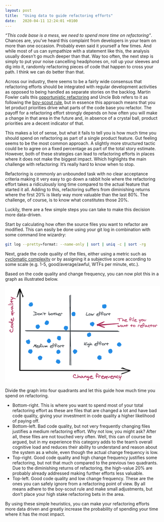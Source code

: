 ```yaml
---
layout: post
title:  "Using data to guide refactoring efforts"
date:   2020-04-11 12:24:01 +0100
---
```


_“This code base is a mess, we need to spend more time on refactoring”_. Chances are, you’ve heard this complaint from developers in your team on more than one occasion. Probably even said it yourself a few times. And while most of us can sympathize with a statement like this, the analysis usually doesn’t go much deeper than that. Way too often, the next step is simply to put your noise cancelling headphones on, roll up your sleeves and dig into it, randomly refactoring pieces of code that happen to cross your path. I think we can do better than that.

Across our industry, there seems to be a fairly wide consensus that refactoring efforts should be integrated with regular development activities as opposed to being handled as separate stories on the backlog. Martin Fowler calls this [opportunistic refactoring](https://martinfowler.com/bliki/OpportunisticRefactoring.html) and Uncle Bob refers to it as following the [boy-scout rule](https://www.oreilly.com/library/view/97-things-every/9780596809515/ch08.html), but in essence this approach means that you let product priorities drive what parts of the code base you refactor. The payoff for a refactoring effort strongly depends on how often you will make a change in that area in the future and, in absence of a crystal ball, product priorities are a decent indicator of that.

This makes a lot of sense, but what it fails to tell you is how much time you should spend on refactoring as part of a single product feature. Gut feeling seems to be the most common approach. A slightly more structured tactic could be to agree on a fixed percentage as part of the total story estimate. However, both of these strategies can lead to refactoring efforts in places where it does not make the biggest impact. Which highlights the main challenge with refactoring: It’s really hard to know when to stop.

Refactoring is commonly an unbounded task with no clear acceptance criteria making it very easy to go down a rabbit hole where the refactoring effort takes a ridiculously long time compared to the actual feature that started it all. Adding to this, refactoring suffers from diminishing returns where the first 20% is likely way more valuable than the last 80%. The challenge, of course, is to know what constitutes those 20%.  

Luckily, there are a few simple steps you can take to make this decision more data-driven.

Start by calculating how often the source files you want to refactor are modified. This can easily be done using your git log in combination with some command line wizardry:

```bash
git log --pretty=format: --name-only | sort | uniq -c | sort -rg
```

Next, grade the code quality of the files, either using a metric such as [cyclomatic complexity](https://en.wikipedia.org/wiki/Cyclomatic_complexity) or by assigning it a subjective score according to some scale (e.g. 1-5, good/average/awful, WTFs per minute, etc.).

Based on the code quality and change frequency, you can now plot this in a graph as illustrated below.

![Technical debt quadrant](/assets/refactoring-2020-04-11.png)

Divide the graph into four quadrants and let this guide how much time you spend on refactoring.

* Bottom-right. This is where you want to spend most of your total refactoring effort as these are files that are changed a lot and have bad code quality, giving your investment in code quality a higher likelihood of paying off.
* Bottom-left. Bad code quality, but not very frequently changing files justifies a medium refactoring effort. Why not low, you might ask? After all, these files are not touched very often. Well, this can of course be argued, but in my experience this category adds to the team’s overall cognitive load and reduces their ability to understand and reason about the system as a whole, even though the actual change frequency is low.
* Top-right. Good code quality and high change frequency justifies some refactoring, but not that much compared to the previous two quadrants. Due to the diminishing returns of refactoring, the high-value 20% are probably already addressed making further efforts less valuable.
* Top-left. Good code quality and low change frequency. These are the ones you can safely ignore from a refactoring point of view. By all means adhere to the boy-scout rule and make small adjustments, but don’t place your high stake refactoring bets in the area.

By using these simple heuristics, you can make your refactoring efforts more data driven and greatly increase the probability of spending your time where it has the most impact.
